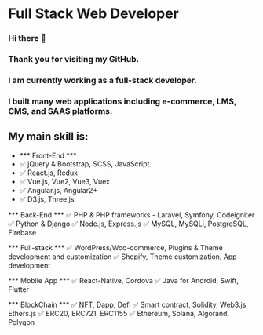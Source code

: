 # Full Stack Web Developer

### Hi there 👋
### Thank you for visiting my GitHub.
### I am currently working as a full-stack developer.
### I built many web applications including e-commerce, LMS, CMS, and SAAS platforms.

## My main skill is: 

- *** Front-End ***
- ✅ jQuery & Bootstrap, SCSS, JavaScript.
- ✅ React.js, Redux
- ✅ Vue.js, Vue2, Vue3, Vuex
- ✅ Angular.js, Angular2+
- ✅ D3.js, Three.js

*** Back-End ***
✅ PHP & PHP frameworks - Laravel, Symfony, Codeigniter
✅ Python & Django
✅ Node.js, Express.js
✅ MySQL, MySQLi, PostgreSQL, Firebase

*** Full-stack ***
✅ WordPress/Woo-commerce, Plugins & Theme development and customization
✅ Shopify, Theme customization, App development

*** Mobile App ***
✅ React-Native, Cordova
✅ Java for Android, Swift, Flutter

*** BlockChain ***
✅ NFT, Dapp, Defi
✅ Smart contract, Solidity, Web3.js, Ethers.js
✅ ERC20, ERC721, ERC1155
✅ Ethereum, Solana, Algorand, Polygon
